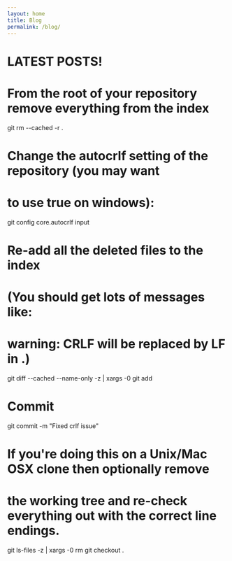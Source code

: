 ```yaml
---
layout: home
title: Blog
permalink: /blog/
---
```


# LATEST POSTS!
# From the root of your repository remove everything from the index
git rm --cached -r .

# Change the autocrlf setting of the repository (you may want 
#  to use true on windows):
git config core.autocrlf input

# Re-add all the deleted files to the index
# (You should get lots of messages like:
#   warning: CRLF will be replaced by LF in <file>.)
git diff --cached --name-only -z | xargs -0 git add

# Commit
git commit -m "Fixed crlf issue"

# If you're doing this on a Unix/Mac OSX clone then optionally remove
# the working tree and re-check everything out with the correct line endings.
git ls-files -z | xargs -0 rm
git checkout .
